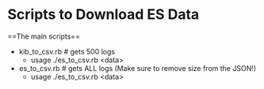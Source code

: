 # Scripts to Download ES Data

==The main scripts==
* kib_to_csv.rb # gets 500 logs
  - usage ./es_to_csv.rb \<data>
* es_to_csv.rb # gets ALL logs (Make sure to remove size from the JSON!)
  - usage ./es_to_csv.rb \<data> 
